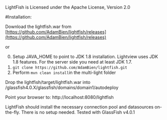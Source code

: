 
LightFish is Licensed under the Apache License, Version 2.0

#Installation:

Download the lightfish.war from [https://github.com/AdamBien/lightfish/releases](https://github.com/AdamBien/lightfish/releases)

or

0. Setup JAVA_HOME to point to JDK 1.8 installation. Lightview uses JDK 1.8 features. For the server side you need at least JDK 1.7.
1. `git clone https://github.com/AdamBien/lightfish.git`
2. Perform `mvn clean install`in the multi-light folder

Drop the lightfish/target/lightfish.war into /glassfish4.0.X/glassfish/domains/domain1/autodeploy

Point your browser to: http://localhost:8080/lightfish

LightFish should install the necessary connection pool and datasources on-the-fly. There is no setup needed. Tested with GlassFish v4.0.1

